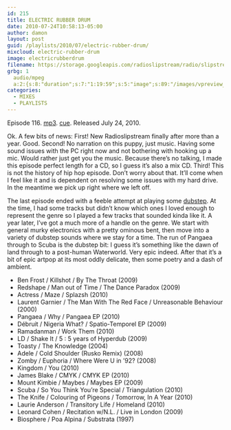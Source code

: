```yaml
---
id: 215
title: ELECTRIC RUBBER DRUM
date: 2010-07-24T10:58:13-05:00
author: damon
layout: post
guid: /playlists/2010/07/electric-rubber-drum/
mixcloud: electric-rubber-drum
image: electricrubberdrum
filename: https://storage.googleapis.com/radioslipstream/radio/slipstream-116.mp3
grbg: 1
  audio/mpeg
  a:2:{s:8:"duration";s:7:"1:19:59";s:5:"image";s:89:"/images/vpreview_center.png";}
categories:
  - MIXES
  - PLAYLISTS
---
```


Episode 116. [mp3](https://storage.googleapis.com/radioslipstream/radio/slipstream-116.mp3). [cue](https://storage.googleapis.com/radioslipstream/radio/slipstream-116.cue). Released July 24, 2010.

Ok. A few bits of news: First! New Radioslipstream finally after more than a year. Good. Second! No narration on this puppy, just music. Having some sound issues with the PC right now and not bothering with hooking up a mic. Would rather just get you the music. Because there’s no talking, I made this episode perfect length for a CD, so I guess it’s also a mix CD. Third! This is not the history of hip hop episode. Don’t worry about that. It’ll come when I feel like it and is dependent on resolving some issues with my hard drive. In the meantime we pick up right where we left off.

The last episode ended with a feeble attempt at playing some [dubstep](http://en.wikipedia.org/wiki/Dubstep). At the time, I had some tracks but didn’t know which ones I loved enough to represent the genre so I played a few tracks that sounded kinda like it. A year later, I’ve got a much more of a handle on the genre. We start with general murky electronics with a pretty ominous bent, then move into a variety of dubstep sounds where we stay for a time. The run of Pangaea through to Scuba is the dubstep bit: I guess it’s something like the dawn of land through to a post-human Waterworld. Very epic indeed. After that it’s a bit of epic artpop at its most oddly delicate, then some poetry and a dash of ambient.

 - Ben Frost / Killshot / By The Throat (2009)  
 - Redshape / Man out of Time / The Dance Paradox (2009)  
 - Actress / Maze / Splazsh (2010)  
 - Laurent Garnier / The Man With The Red Face / Unreasonable Behaviour (2000)  
 - Pangaea / Why / Pangaea EP (2010)  
 - Débruit / Nigeria What? / Spatio-Temporel EP (2009)  
 - Ramadanman / Work Them (2010)  
 - LD / Shake It / 5 : 5 years of Hyperdub (2009)  
 - Toasty / The Knowledge (2004)  
 - Adele / Cold Shoulder (Rusko Remix) (2008)  
 - Zomby / Euphoria / Where Were U in ’92? (2008)  
 - Kingdom / You (2010)  
 - James Blake / CMYK / CMYK EP (2010)  
 - Mount Kimbie / Maybes / Maybes EP (2009)  
 - Scuba / So You Think You’re Special / Triangulation (2010)  
 - The Knife / Colouring of Pigeons / Tomorrow, In A Year (2010)  
 - Laurie Anderson / Transitory Life / Homeland (2010)  
 - Leonard Cohen / Recitation w/N.L. / Live in London (2009)  
 - Biosphere / Poa Alpina / Substrata (1997)

